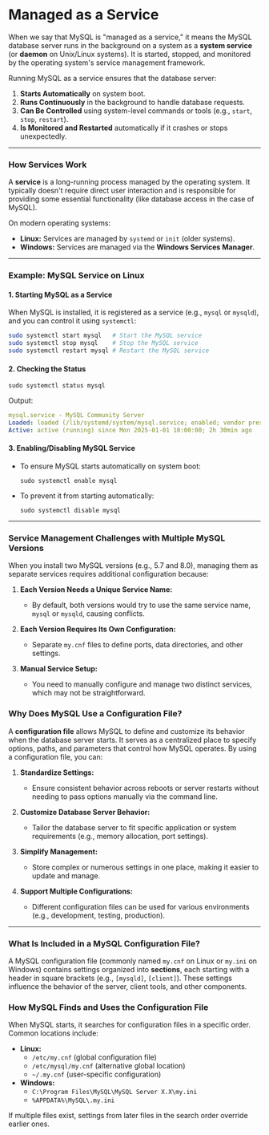 # Managed as a Service

When we say that MySQL is "managed as a service," it means the MySQL database server runs in the background on a system as a **system service** (or **daemon** on Unix/Linux systems). It is started, stopped, and monitored by the operating system's service management framework.

Running MySQL as a service ensures that the database server:

1.  **Starts Automatically** on system boot.
2.  **Runs Continuously** in the background to handle database requests.
3.  **Can Be Controlled** using system-level commands or tools (e.g., `start`, `stop`, `restart`).
4.  **Is Monitored and Restarted** automatically if it crashes or stops unexpectedly.

---

### **How Services Work**

A **service** is a long-running process managed by the operating system. It typically doesn't require direct user interaction and is responsible for providing some essential functionality (like database access in the case of MySQL).

On modern operating systems:

- **Linux:** Services are managed by `systemd` or `init` (older systems).
- **Windows:** Services are managed via the **Windows Services Manager**.

---

### **Example: MySQL Service on Linux**

#### **1\. Starting MySQL as a Service**

When MySQL is installed, it is registered as a service (e.g., `mysql` or `mysqld`), and you can control it using `systemctl`:

```bash
sudo systemctl start mysql   # Start the MySQL service
sudo systemctl stop mysql    # Stop the MySQL service
sudo systemctl restart mysql # Restart the MySQL service
```

#### **2\. Checking the Status**

`sudo systemctl status mysql`

Output:

```yaml
mysql.service - MySQL Community Server
Loaded: loaded (/lib/systemd/system/mysql.service; enabled; vendor preset: enabled)
Active: active (running) since Mon 2025-01-01 10:00:00; 2h 30min ago
```

#### **3\. Enabling/Disabling MySQL Service**

- To ensure MySQL starts automatically on system boot:

  `sudo systemctl enable mysql`

- To prevent it from starting automatically:

  `sudo systemctl disable mysql`

---

### **Service Management Challenges with Multiple MySQL Versions**

When you install two MySQL versions (e.g., 5.7 and 8.0), managing them as separate services requires additional configuration because:

1.  **Each Version Needs a Unique Service Name:**

    - By default, both versions would try to use the same service name, `mysql` or `mysqld`, causing conflicts.

2.  **Each Version Requires Its Own Configuration:**

    - Separate `my.cnf` files to define ports, data directories, and other settings.

3.  **Manual Service Setup:**

    - You need to manually configure and manage two distinct services, which may not be straightforward.

### **Why Does MySQL Use a Configuration File?**

A **configuration file** allows MySQL to define and customize its behavior when the database server starts. It serves as a centralized place to specify options, paths, and parameters that control how MySQL operates. By using a configuration file, you can:

1.  **Standardize Settings:**

    - Ensure consistent behavior across reboots or server restarts without needing to pass options manually via the command line.

2.  **Customize Database Server Behavior:**

    - Tailor the database server to fit specific application or system requirements (e.g., memory allocation, port settings).

3.  **Simplify Management:**

    - Store complex or numerous settings in one place, making it easier to update and manage.

4.  **Support Multiple Configurations:**

    - Different configuration files can be used for various environments (e.g., development, testing, production).

---

### **What Is Included in a MySQL Configuration File?**

A MySQL configuration file (commonly named `my.cnf` on Linux or `my.ini` on Windows) contains settings organized into **sections**, each starting with a header in square brackets (e.g., `[mysqld]`, `[client]`). These settings influence the behavior of the server, client tools, and other components.

### **How MySQL Finds and Uses the Configuration File**

When MySQL starts, it searches for configuration files in a specific order. Common locations include:

- **Linux:**
  - `/etc/my.cnf` (global configuration file)
  - `/etc/mysql/my.cnf` (alternative global location)
  - `~/.my.cnf` (user-specific configuration)
- **Windows:**
  - `C:\Program Files\MySQL\MySQL Server X.X\my.ini`
  - `%APPDATA%\MySQL\.my.ini`

If multiple files exist, settings from later files in the search order override earlier ones.
